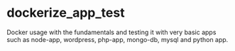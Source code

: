 # dockerize_app_test
Docker usage with the fundamentals and testing it with very basic apps such as node-app, wordpress, php-app, mongo-db, mysql and python app.
